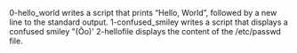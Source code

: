 0-hello_world writes a script that prints “Hello, World”, followed by a new line to the standard output.
1-confused_smiley writes a script that displays a confused smiley "(Ôo)'
2-hellofile displays the content of the /etc/passwd file.